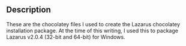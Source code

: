 ﻿## Description

These are the chocolatey files I used to create the Lazarus chocolatey installation package. At the time of this writing, I used this to package Lazarus v2.0.4 (32-bit and 64-bit) for Windows.
